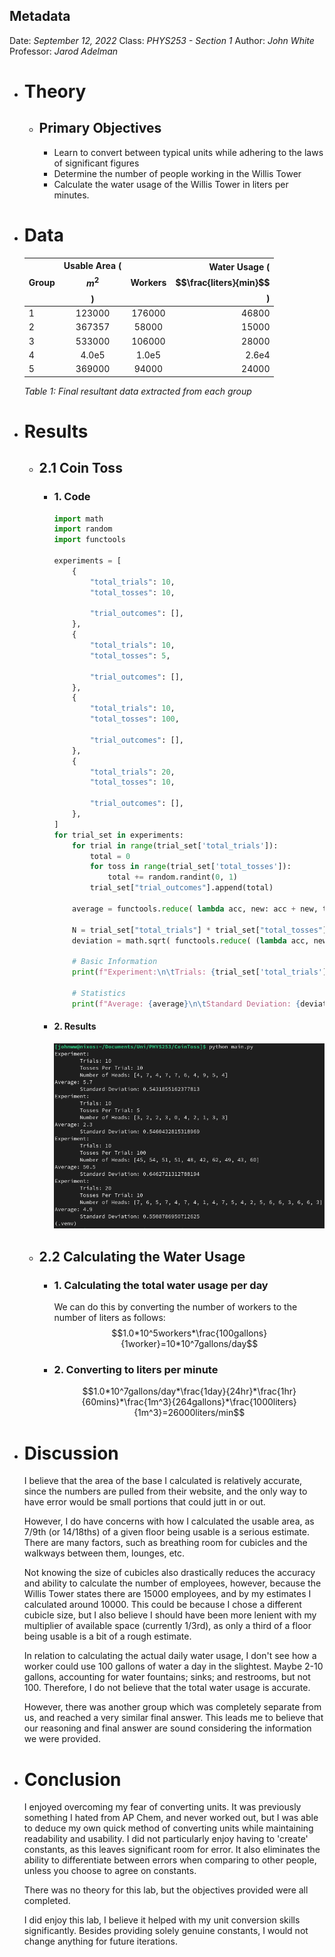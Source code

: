 ## Metadata
Date: *September 12, 2022*
Class: *PHYS253 - Section 1*
Author: *John White*
Professor: *Jarod Adelman*
- # Theory
	- ## Primary Objectives
	  * Learn to convert between typical units while adhering to the laws of significant figures
	  * Determine the number of people working in the Willis Tower
	  * Calculate the water usage of the Willis Tower in liters per minutes.
- # Data
  |Group|Usable Area ($$m^2$$)|Workers|Water Usage ($$\frac{liters}{min}$$)|
  |------|:------------------------:|:-------:|-------------------------------------:|
  |1|123000|176000|46800|
  |2|367357|58000|15000|
  |3|533000|106000|28000|
  |4|4.0e5|1.0e5|2.6e4|
  |5|369000|94000|24000|
  *Table 1: Final resultant data extracted from each group*
- # Results
	- ## 2.1 Coin Toss
		- ### 1. Code
		  ```python
		  import math
		  import random
		  import functools
		  
		  experiments = [
		      {
		          "total_trials": 10,
		          "total_tosses": 10,
		  
		          "trial_outcomes": [],
		      },
		      {
		          "total_trials": 10,
		          "total_tosses": 5,
		  
		          "trial_outcomes": [],
		      },
		      {
		          "total_trials": 10,
		          "total_tosses": 100,
		  
		          "trial_outcomes": [],
		      },
		      {
		          "total_trials": 20,
		          "total_tosses": 10,
		  
		          "trial_outcomes": [],
		      },
		  ]
		  for trial_set in experiments:
		      for trial in range(trial_set['total_trials']):
		          total = 0
		          for toss in range(trial_set['total_tosses']):
		              total += random.randint(0, 1)
		          trial_set["trial_outcomes"].append(total)
		      
		      average = functools.reduce( lambda acc, new: acc + new, trial_set["trial_outcomes"] ) / trial_set["total_trials"]
		      
		      N = trial_set["total_trials"] * trial_set["total_tosses"] - 1
		      deviation = math.sqrt( functools.reduce( (lambda acc, new: acc + ((new - average)**2)), trial_set["trial_outcomes"] ) / N )
		      
		      # Basic Information
		      print(f"Experiment:\n\tTrials: {trial_set['total_trials']}\n\tTosses Per Trial: {trial_set['total_tosses']}\n\tNumber of Heads: {trial_set['trial_outcomes']}")
		  
		      # Statistics
		      print(f"Average: {average}\n\tStandard Deviation: {deviation}")
		  ```
		- #### 2. Results
		  ![image.png](../assets/image_1695168961756_0.png)
	- ## 2.2 Calculating the Water Usage
		- ### 1. Calculating the total water usage per day
		  We can do this by converting the number of workers to the number of liters as follows:
		  $$1.0*10^5workers*\frac{100gallons}{1worker}=10*10^7gallons/day$$
		- ### 2. Converting to liters per minute
		  $$1.0*10^7gallons/day*\frac{1day}{24hr}*\frac{1hr}{60mins}*\frac{1m^3}{264gallons}*\frac{1000liters}{1m^3}=26000liters/min$$
- # Discussion
  I believe that the area of the base I calculated is relatively accurate, since the numbers are pulled from their website, and the only way to have error would be small portions that could jutt in or out. 
  
  However, I do have concerns with how I calculated the usable area, as 7/9th (or 14/18ths) of a given floor being usable is a serious estimate. There are many factors, such as breathing room for cubicles and the walkways between them, lounges, etc.
  
  Not knowing the size of cubicles also drastically reduces the accuracy and ability to calculate the number of employees, however, because the Willis Tower states there are 15000 employees, and by my estimates I calculated around 10000. This could be because I chose a different cubicle size, but I also believe I should have been more lenient with my multiplier of available space (currently 1/3rd), as only a third of a floor being usable is a bit of a rough estimate.
  
  In relation to calculating the actual daily water usage, I don't see how a worker could use 100 gallons of water a day in the slightest. Maybe 2-10 gallons, accounting for water fountains; sinks; and restrooms, but not 100. Therefore, I do not believe that the total water usage is accurate.
  
  However, there was another group which was completely separate from us, and reached a very similar final answer. This leads me to believe that our reasoning and final answer are sound considering the information we were provided.
- # Conclusion
  I enjoyed overcoming my fear of converting units. It was previously something I hated from AP Chem, and never worked out, but I was able to deduce my own quick method of converting units while maintaining readability and usability. I did not particularly enjoy having to 'create' constants, as this leaves significant room for error. It also eliminates the ability to differentiate between errors when comparing to other people, unless you choose to agree on constants.
  
  There was no theory for this lab, but the objectives provided were all completed.
  
  I did enjoy this lab, I believe it helped with my unit conversion skills significantly. Besides providing solely genuine constants, I would not change anything for future iterations.